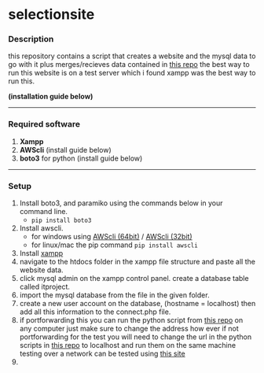# selectionsite

### Description

this repository contains a script that creates a website and the mysql data to go with it plus merges/recieves data contained in [this repo](https://github.com/stanleychilton/ITproject) the best way to run this website is on a test server which i found xampp was the best way to run this.

**(installation guide below)**


---


### Required software

1. **Xampp**
2. **AWScli** (install guide below) 
3. **boto3** for python (install guide below)

---

### Setup

1. Install boto3, and paramiko using the commands below in your command line.
   - `pip install boto3`
2. Install awscli.
    - for windows using [AWScli (64bit)](https://s3.amazonaws.com/aws-cli/AWSCLI64PY3.msi) / [AWScli (32bit)](https://s3.amazonaws.com/aws-cli/AWSCLI32PY3.msi)
    - for linux/mac the pip command `pip install awscli`
3. Install [xampp](https://www.apachefriends.org/index.html)
4. navigate to the htdocs folder in the xampp file structure and paste all the website data.
5. click mysql admin on the xampp control panel. create a database table called itproject. 
6. import the mysql database from the file in the given folder.
7. create a new user account on the database, (hostname = localhost) then add all this information to the connect.php file.
8. if portforwarding this you can run the python script from [this repo](https://github.com/stanleychilton/ITproject) on any computer just make sure to change the address how ever if not portforwarding for the test you will need to change the url in the python scripts in [this repo](https://github.com/stanleychilton/ITproject) to localhost and run them on the same machine
testing over a network can be tested using [this site](http://www.clicker-box.com/selectionsite/)
9.
